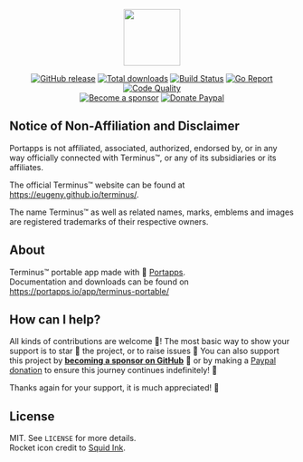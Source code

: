 <p align="center"><a href="https://portapps.io/app/terminus-portable/" target="_blank"><img width="100" src="https://github.com/portapps/terminus-portable/blob/master/res/papp.png"></a></p>

<p align="center">
  <a href="https://portapps.io/app/terminus-portable/#download"><img src="https://img.shields.io/github/release/portapps/terminus-portable.svg?style=flat-square" alt="GitHub release"></a>
  <a href="https://portapps.io/app/terminus-portable/#download"><img src="https://img.shields.io/github/downloads/portapps/terminus-portable/total.svg?style=flat-square" alt="Total downloads"></a>
  <a href="https://github.com/portapps/terminus-portable/actions?workflow=build"><img src="https://img.shields.io/github/workflow/status/portapps/terminus-portable/build?label=build&logo=github&style=flat-square" alt="Build Status"></a>
  <a href="https://goreportcard.com/report/github.com/portapps/terminus-portable"><img src="https://goreportcard.com/badge/github.com/portapps/terminus-portable?style=flat-square" alt="Go Report"></a>
  <a href="https://app.codacy.com/gh/portapps/terminus-portable"><img src="https://img.shields.io/codacy/grade/ce6922979f2f422fbc6bdb10130b4adf.svg?style=flat-square" alt="Code Quality"></a>
  <br /><a href="https://github.com/sponsors/crazy-max"><img src="https://img.shields.io/badge/sponsor-crazy--max-181717.svg?logo=github&style=flat-square" alt="Become a sponsor"></a>
  <a href="https://www.paypal.me/crazyws"><img src="https://img.shields.io/badge/donate-paypal-00457c.svg?logo=paypal&style=flat-square" alt="Donate Paypal"></a>
</p>

## Notice of Non-Affiliation and Disclaimer

Portapps is not affiliated, associated, authorized, endorsed by, or in any way officially connected with Terminus™,
or any of its subsidiaries or its affiliates.

The official Terminus™ website can be found at https://eugeny.github.io/terminus/.

The name Terminus™ as well as related names, marks, emblems and images are registered trademarks of their respective
owners.

## About

Terminus™ portable app made with 🚀 [Portapps](https://portapps.io).<br />
Documentation and downloads can be found on https://portapps.io/app/terminus-portable/

## How can I help?

All kinds of contributions are welcome :raised_hands:! The most basic way to show your support is to star :star2:
the project, or to raise issues :speech_balloon: You can also support this project by
[**becoming a sponsor on GitHub**](https://github.com/sponsors/crazy-max) :clap: or by making a
[Paypal donation](https://www.paypal.me/crazyws) to ensure this journey continues indefinitely! :rocket:

Thanks again for your support, it is much appreciated! :pray:

## License

MIT. See `LICENSE` for more details.<br />
Rocket icon credit to [Squid Ink](http://thesquid.ink).
